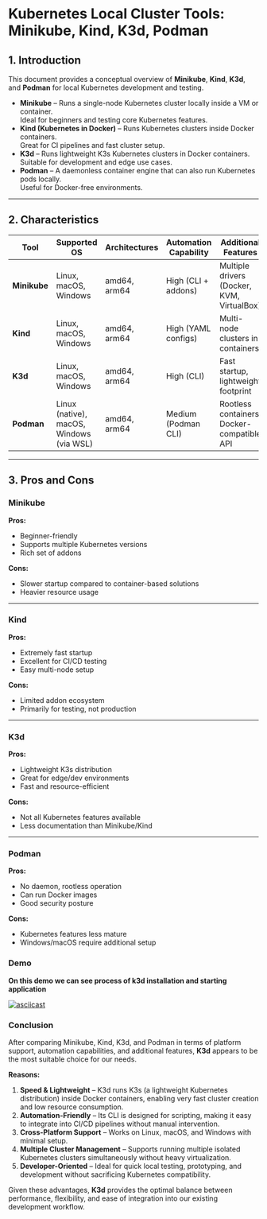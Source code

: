 # Kubernetes Local Cluster Tools: Minikube, Kind, K3d, Podman

## 1. Introduction

This document provides a conceptual overview of **Minikube**, **Kind**, **K3d**, and **Podman** for local Kubernetes development and testing.

- **Minikube** – Runs a single-node Kubernetes cluster locally inside a VM or container.  
  Ideal for beginners and testing core Kubernetes features.
- **Kind (Kubernetes in Docker)** – Runs Kubernetes clusters inside Docker containers.  
  Great for CI pipelines and fast cluster setup.
- **K3d** – Runs lightweight K3s Kubernetes clusters in Docker containers.  
  Suitable for development and edge use cases.
- **Podman** – A daemonless container engine that can also run Kubernetes pods locally.  
  Useful for Docker-free environments.

---

## 2. Characteristics

| Tool        | Supported OS          | Architectures     | Automation Capability | Additional Features |
|-------------|-----------------------|-------------------|-----------------------|---------------------|
| **Minikube** | Linux, macOS, Windows | amd64, arm64      | High (CLI + addons)   | Multiple drivers (Docker, KVM, VirtualBox) |
| **Kind**     | Linux, macOS, Windows | amd64, arm64      | High (YAML configs)   | Multi-node clusters in containers |
| **K3d**      | Linux, macOS, Windows | amd64, arm64      | High (CLI)            | Fast startup, lightweight footprint |
| **Podman**   | Linux (native), macOS, Windows (via WSL) | amd64, arm64 | Medium (Podman CLI) | Rootless containers, Docker-compatible API |

---

## 3. Pros and Cons

### **Minikube**
**Pros:**
- Beginner-friendly
- Supports multiple Kubernetes versions
- Rich set of addons

**Cons:**
- Slower startup compared to container-based solutions
- Heavier resource usage

---

### **Kind**
**Pros:**
- Extremely fast startup
- Excellent for CI/CD testing
- Easy multi-node setup

**Cons:**
- Limited addon ecosystem
- Primarily for testing, not production

---

### **K3d**
**Pros:**
- Lightweight K3s distribution
- Great for edge/dev environments
- Fast and resource-efficient

**Cons:**
- Not all Kubernetes features available
- Less documentation than Minikube/Kind

---

### **Podman**
**Pros:**
- No daemon, rootless operation
- Can run Docker images
- Good security posture

**Cons:**
- Kubernetes features less mature
- Windows/macOS require additional setup


###  Demo 

**On this demo we can see process of k3d installation and starting application** 

[![asciicast](https://asciinema.org/a/T9U0N0BKTjK3yakYFDjTYtKNQ.svg)](https://asciinema.org/a/T9U0N0BKTjK3yakYFDjTYtKNQ)



### Conclusion

After comparing Minikube, Kind, K3d, and Podman in terms of platform support, automation capabilities, and additional features, **K3d** appears to be the most suitable choice for our needs.

**Reasons:**
1. **Speed & Lightweight** – K3d runs K3s (a lightweight Kubernetes distribution) inside Docker containers, enabling very fast cluster creation and low resource consumption.
2. **Automation-Friendly** – Its CLI is designed for scripting, making it easy to integrate into CI/CD pipelines without manual intervention.
3. **Cross-Platform Support** – Works on Linux, macOS, and Windows with minimal setup.
4. **Multiple Cluster Management** – Supports running multiple isolated Kubernetes clusters simultaneously without heavy virtualization.
5. **Developer-Oriented** – Ideal for quick local testing, prototyping, and development without sacrificing Kubernetes compatibility.

Given these advantages, **K3d** provides the optimal balance between performance, flexibility, and ease of integration into our existing development workflow.


